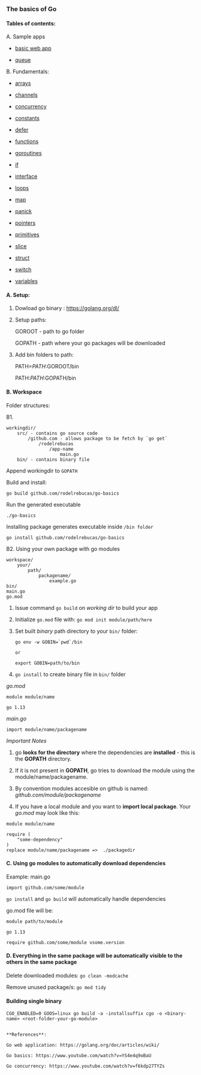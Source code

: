 ### The basics of Go

#### Tables of contents:

A. Sample apps

- [basic web app](go-wiki)

- [queue](queue)

B. Fundamentals:

- [arrays](go-basics/arrays.md)

- [channels](go-basics/channels.md)

- [concurrency](go-basics/concurrency.go)

- [constants](go-basics/constants.md)

- [defer](go-basics/defer.md)

- [functions](go-basics/functions.md)

- [goroutines](go-basics/goroutines.md)

- [if](go-basics/if.md)

- [interface](go-basics/interface.md)

- [loops](go-basics/loops.md)

- [map](go-basics/map.md)

- [panick](go-basics/panick.md)

- [pointers](go-basics/pointers.md)

- [primitives](go-basics/primitives.md)

- [slice](go-basics/slice.md)

- [struct](go-basics/struct.md)

- [switch](go-basics/switch.md)

- [variables](go-basics/variables.md)

#### A. Setup:

1.  Dowload go binary : https://golang.org/dl/

2.  Setup paths:

    GOROOT - path to go folder

    GOPATH - path where your go packages will be downloaded

3.  Add bin folders to path:

    PATH=$PATH:$GOROOT/bin

    PATH:$PATH:$GOPATH/bin

#### B. Workspace

Folder structures:

B1.

    workingdir/
        src/ - contains go source code
            /github.com - allows package to be fetch by `go get`
                /rodelrebucas
                    /app-name
                        main.go
        bin/ - contains binary file

Append workingdir to `GOPATH`

Build and install:

`go build github.com/rodelrebucas/go-basics`

Run the generated executable

`./go-basics`

Installing package generates executable inside `/bin folder`

`go install github.com/rodelrebucas/go-basics`

B2. Using your own package with go modules

    workspace/
        your/
            path/
                packagename/
                    example.go
    bin/
    main.go
    go.mod

1. Issue command `go build` on _working dir_ to build your app

2. Initialize `go.mod` file with: `go mod init module/path/here`

3)  Set built _binary_ path directory to your `bin/` folder:

        go env -w GOBIN=`pwd`/bin

        or

        export GOBIN=path/to/bin

4. `go install` to create binary file in `bin/` folder

_go.mod_

```
module module/name

go 1.13
```

_main.go_

```
import module/name/packagename

```

_Important Notes_

1. go **looks for the directory** where the dependencies are **installed** - this is the **GOPATH** directory.

2. If it is not present in **GOPATH**, go tries to download the module using the module/name/packagename.

3. By convention modules accesible on github is named: _github.com/module/packagename_

4. If you have a local module and you want to **import local package**. Your _go.mod_ may look like this:

```
module module/name

require (
    "some-dependency"
)
replace module/name/packagename =>  ./packagedir
```

#### C. Using go modules to automatically download dependencies

Example: main.go

```
import github.com/some/module
```

`go install` and `go build` will automatically handle dependencies

go.mod file will be:

```
module path/to/module

go 1.13

require github.com/some/module vsome.version

```

#### D. Everything in the same package will be automatically visible to the others in the same package

Delete downloaded modules: `go clean -modcache`

Remove unused package/s: `go mod tidy`

#### Building single binary

`CGO_ENABLED=0 GOOS=linux go build -a -installsuffix cgo -o <binary-name> <root-folder-your-go-module>`

```

**References**:

Go web application: https://golang.org/doc/articles/wiki/

Go basics: https://www.youtube.com/watch?v=YS4e4q9oBaU

Go concurrency: https://www.youtube.com/watch?v=f6kdp27TYZs
```
